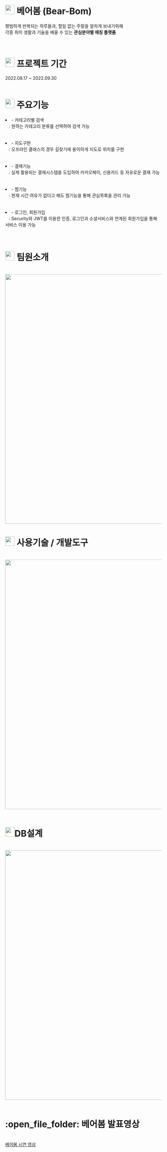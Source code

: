 <h1><img src="https://user-images.githubusercontent.com/107159105/192440999-c585aba8-e23a-4092-9776-d99217f559b0.png" width="30" height="30">
 베어봄 (Bear-Bom)</h1>
<p>평범하게 반복되는 하루들과, 할일 없는 주말을 알차게 보내기위해 <br>
  각종 취미 생활과 기술을 배울 수 있는 <b>관심분야별 매칭 플랫폼</b></p><br>


<h1><img src="https://cdn.icon-icons.com/icons2/2104/PNG/512/calendar_icon_129329.png"  width="30" height="30"> 프로젝트 기간</h1>
2022.08.17 ~ 2022.09.30<br><br>



<h1><img src="https://cdn-icons-png.flaticon.com/512/5090/5090029.png" width="30" height="30"> 주요기능</h1>
<li>- 카테고리별 검색<br>
&nbsp;&nbsp; : 원하는 카테고리 분류를 선택하여 검색 가능<br><br></li><br>

<li>- 지도구현<br>
&nbsp;&nbsp; : 오프라인 클래스의 경우 길찾기에 용이하게 지도로 위치를 구현<br><br></li><br>

<li>- 결제기능<br>
&nbsp;&nbsp; : 실제 활용되는 결재시스템을 도입하여 카카오페이, 신용카드 등 자유로운 결재 가능<br><br></li><br>

<li>- 찜기능<br>
&nbsp;&nbsp; : 현재 시간 여유가 없다고 해도 찜기능을 통해 관심목록을 관리 가능<br><br></li><br>

<li>- 로그인, 회원가입<br>
&nbsp;&nbsp; : Security와 JWT를 이용한 인증, 로그인과 소셜서비스와 연계된 회원가입을 통해 서비스 이용 가능<br><br></li><br>






<h1><img src="https://cdn-icons-png.flaticon.com/512/1299/1299967.png" width="30" height="30"> 팀원소개</h1><br>

<img src="https://img1.daumcdn.net/thumb/R1280x0/?scode=mtistory2&fname=https%3A%2F%2Fblog.kakaocdn.net%2Fdn%2FbOVIRN%2FbtrNjqKMv97%2FrCkIKBkl9mZb0vUm1t3sjK%2Fimg.png"  width="800">
<br>

<h1><img src="https://cdn-icons-png.flaticon.com/512/780/780529.png" width="30" height="30"> 사용기술 / 개발도구</h1><br>


<img src="https://img1.daumcdn.net/thumb/R1280x0/?scode=mtistory2&fname=https%3A%2F%2Fblog.kakaocdn.net%2Fdn%2FReX0W%2FbtrNhd0gvK0%2F1hkoFWTJ9a0g5jYYzI7Fbk%2Fimg.png" width="800">
<br><br>

<h1><img src="https://cdn-icons-png.flaticon.com/512/2906/2906274.png" width="30" height="30">DB설계</h1><br>

<img src="https://img1.daumcdn.net/thumb/R1280x0/?scode=mtistory2&fname=https%3A%2F%2Fblog.kakaocdn.net%2Fdn%2FbqwzAR%2FbtrNhCY6cSX%2FkDaUUUWW8hq1bRnYkPAKe1%2Fimg.jpg" width="800">
<br><br>




<h1>:open_file_folder: 베어봄 발표영상</h1><br>
<a href="https://www.youtube.com/watch?v=qwCrcA6K4lg" target="_blank">베어봄 시연 영상</a><br>
<br><br>
